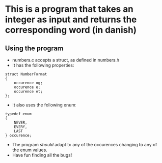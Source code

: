 # This is a program that takes an integer as input and returns the corresponding word (in danish)

## Using the program
* numbers.c accepts a struct, as defined in numbers.h
* It has the following properties:
```
struct NumberFormat
{
    occurence og;
    occurence e;
    occurence et;
};
```
* It also uses the following enum:
```
typedef enum
{
    NEVER,
    EVERY,
    LAST
} occurence;
```
* The program *should* adapt to any of the occurences changing to any of the enum values.
* Have fun finding all the bugs!
